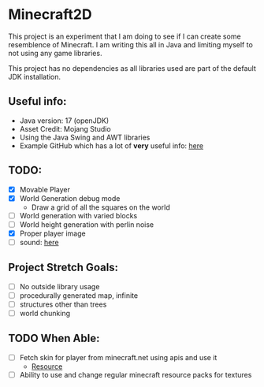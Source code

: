 # Minecraft2D

This project is an experiment that I am doing to see if I can create some resemblence of Minecraft. I am writing this
all in Java and limiting myself to not using any game libraries.

This project has no dependencies as all libraries used are part of the default JDK installation.

## Useful info:

- Java version: 17 (openJDK)
- Asset Credit: Mojang Studio
- Using the Java Swing and AWT libraries
- Example GitHub which has a lot of **very** useful
  info: [here](https://github.com/learncodebygaming/java_2d_game/blob/master/Board.java)

## TODO:

- [x] Movable Player
- [x] World Generation debug mode
    - Draw a grid of all the squares on the world
- [ ] World generation with varied blocks
- [ ] World height generation with perlin noise
- [x] Proper player image
- [ ] sound: [here](https://stackoverflow.com/questions/577724/trouble-playing-wav-in-java/577926#577926)

## Project Stretch Goals:

- [ ] No outside library usage
- [ ] procedurally generated map, infinite
- [ ] structures other than trees
- [ ] world chunking

## TODO When Able:

- [ ] Fetch skin for player from minecraft.net using apis and use it
    - [Resource](https://ourcodeworld.com/articles/read/1293/how-to-retrieve-the-skin-of-a-minecraft-user-from-mojang-using-python-3)
- [ ] Ability to use and change regular minecraft resource packs for textures
